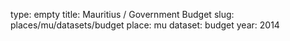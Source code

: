 type: empty
title: Mauritius / Government Budget
slug: places/mu/datasets/budget
place: mu
dataset: budget
year: 2014
